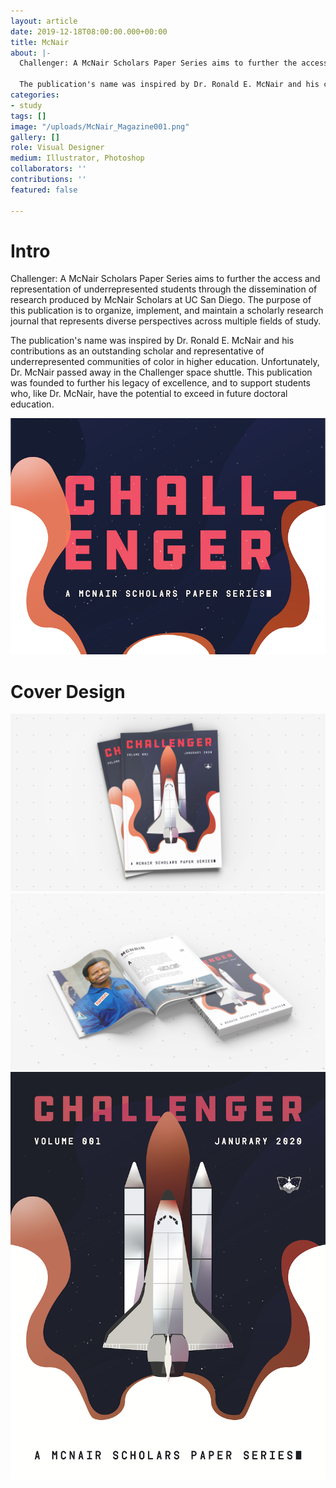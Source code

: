 ```yaml
---
layout: article
date: 2019-12-18T08:00:00.000+00:00
title: McNair
about: |-
  Challenger: A McNair Scholars Paper Series aims to further the access and representation of underrepresented students through the dissemination of research produced by McNair Scholars at UC San Diego. The purpose of this publication is to organize, implement, and maintain a scholarly research journal that represents diverse perspectives across multiple fields of study.

  The publication's name was inspired by Dr. Ronald E. McNair and his contributions as an outstanding scholar and representative of underrepresented communities of color in higher education. Unfortunately, Dr. McNair passed away in the Challenger space shuttle. This publication was founded to further his legacy of excellence, and to support students who, like Dr. McNair, have the potential to exceed in future doctoral education.
categories:
- study
tags: []
image: "/uploads/McNair_Magazine001.png"
gallery: []
role: Visual Designer
medium: Illustrator, Photoshop
collaborators: ''
contributions: ''
featured: false

---
```

# Intro

Challenger: A McNair Scholars Paper Series aims to further the access and representation of underrepresented students through the dissemination of research produced by McNair Scholars at UC San Diego. The purpose of this publication is to organize, implement, and maintain a scholarly research journal that represents diverse perspectives across multiple fields of study.

The publication's name was inspired by Dr. Ronald E. McNair and his contributions as an outstanding scholar and representative of underrepresented communities of color in higher education. Unfortunately, Dr. McNair passed away in the Challenger space shuttle. This publication was founded to further his legacy of excellence, and to support students who, like Dr. McNair, have the potential to exceed in future doctoral education.

![](/uploads/McNair_CoverThumb-01.png)

# Cover Design

![](/uploads/McNair_Magazine001.png)![](/uploads/McNair_Magazine002.png)![](/uploads/McNair_Cover004.png)